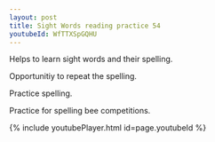 ```yaml
---
layout: post
title: Sight Words reading practice 54
youtubeId: WfTTXSpGQHU
---
```

 
 
Helps to learn sight words and their spelling.

Opportunitiy to repeat the spelling. 

Practice spelling. 
 
Practice for spelling bee competitions. 
 
{% include youtubePlayer.html id=page.youtubeId %}
 
 
